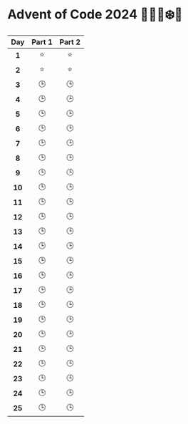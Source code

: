 # Advent of Code 2024 🎄️🎅🏻❄️🦌

| Day    | Part 1  | Part 2  |
| :----: | :-----: | :-----: |
| **1**  | ⭐      | ⭐     |
| **2**  | ⭐      | ⭐     |
| **3**  | 🕒      | 🕒     |
| **4**  | 🕒      | 🕒     |
| **5**  | 🕒      | 🕒     |
| **6**  | 🕒      | 🕒     |
| **7**  | 🕒      | 🕒     |
| **8**  | 🕒      | 🕒     |
| **9**  | 🕒      | 🕒     |
| **10** | 🕒      | 🕒     |
| **11** | 🕒      | 🕒     |
| **12** | 🕒      | 🕒     |
| **13** | 🕒      | 🕒     |
| **14** | 🕒      | 🕒     |
| **15** | 🕒      | 🕒     |
| **16** | 🕒      | 🕒     |
| **17** | 🕒      | 🕒     |
| **18** | 🕒      | 🕒     |
| **19** | 🕒      | 🕒     |
| **20** | 🕒      | 🕒     |
| **21** | 🕒      | 🕒     |
| **22** | 🕒      | 🕒     |
| **23** | 🕒      | 🕒     |
| **24** | 🕒      | 🕒     |
| **25** | 🕒      | 🕒     |
